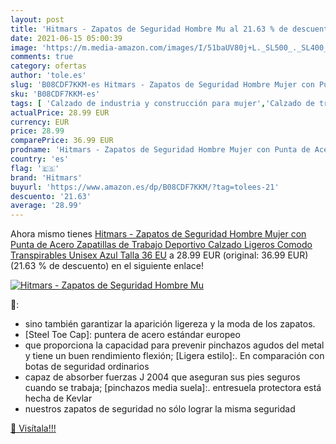 ```yaml
---
layout: post
title: 'Hitmars - Zapatos de Seguridad Hombre Mu al 21.63 % de descuento'
date: 2021-06-15 05:00:39
image: 'https://m.media-amazon.com/images/I/51baUV80j+L._SL500_._SL400_.jpg'
comments: true
category: ofertas
author: 'tole.es'
slug: 'B08CDF7KKM-es Hitmars - Zapatos de Seguridad Hombre Mujer con Punta de...'
sku: 'B08CDF7KKM-es'
tags: [ 'Calzado de industria y construcción para mujer','Calzado de trabajo para mujer','Zapatillas de industria y construcción para mujer','Zapatos','Zapatos para mujer','Zapatos y complementos','hitmars','zapatos', ]
actualPrice: 28.99 EUR
currency: EUR
price: 28.99
comparePrice: 36.99 EUR
prodname: 'Hitmars - Zapatos de Seguridad Hombre Mujer con Punta de Acero Zapatillas de Trabajo Deportivo Calzado Ligeros Comodo Transpirables Unisex Azul Talla 36 EU'
country: 'es'
flag: '🇪🇸'
brand: 'Hitmars'
buyurl: 'https://www.amazon.es/dp/B08CDF7KKM/?tag=tolees-21'
descuento: '21.63'
average: '28.99'
---
```


Ahora mismo tienes [Hitmars - Zapatos de Seguridad Hombre Mujer con Punta de Acero Zapatillas de Trabajo Deportivo Calzado Ligeros Comodo Transpirables Unisex Azul Talla 36 EU](https://www.amazon.es/dp/B08CDF7KKM/?tag=tolees-21) a 28.99 EUR (original: 36.99 EUR) (21.63 %  de descuento) en el siguiente enlace!

[![Hitmars - Zapatos de Seguridad Hombre Mu](https://m.media-amazon.com/images/I/51baUV80j+L._SL500_._SL400_.jpg)](https://www.amazon.es/dp/B08CDF7KKM/?tag=tolees-21)

🔎:

- sino también garantizar la aparición ligereza y la moda de los zapatos.
- [Steel Toe Cap]: puntera de acero estándar europeo
- que proporciona la capacidad para prevenir pinchazos agudos del metal y tiene un buen rendimiento flexión; [Ligera estilo]:. En comparación con botas de seguridad ordinarios
- capaz de absorber fuerzas J 2004 que aseguran sus pies seguros cuando se trabaja; [pinchazos media suela]:. entresuela protectora está hecha de Kevlar
- nuestros zapatos de seguridad no sólo lograr la misma seguridad

[🛒 Visítala!!!](https://www.amazon.es/dp/B08CDF7KKM/?tag=tolees-21)
